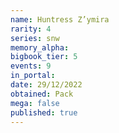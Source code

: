 ```yaml
---
name: Huntress Z’ymira
rarity: 4
series: snw
memory_alpha:
bigbook_tier: 5
events: 9
in_portal:
date: 29/12/2022
obtained: Pack
mega: false
published: true
---
```



